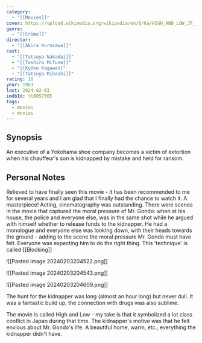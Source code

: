 ```yaml
---
category:
  - "[[Movies]]"
cover: https://upload.wikimedia.org/wikipedia/en/6/6a/HIGH_AND_LOW_JP_.jpg
genre:
  - "[[Crime]]"
director:
  - "[[Akira Kurosawa]]"
cast:
  - "[[Tatsuya Nakadai]]"
  - "[[Toshiro Mifune]]"
  - "[[Kyōko Kagawa]]"
  - "[[Tatsuya Mihashi]]"
rating: 10
year: 1963
last: 2024-02-03
imdbId: tt0057565
tags:
  - movies
  - movies
---
```

## Synopsis

An executive of a Yokohama shoe company becomes a victim of extortion when his chauffeur's son is kidnapped by mistake and held for ransom.


## Personal Notes

Relieved to have finally seen this movie - it has been recommended to me for several years and I am glad that I finally had the chance to watch it. A masterpiece! Acting, cinematography was outstanding. There were scenes in the movie that captured the moral pressure of Mr. Gondo: when at his house, the police and everyone else, was in the same shot while he argued with himself whether to release funds to the kidnapper. He had a monologue and everyone else was looking down, with their heads towards the ground - adding to the scene the moral pressure Mr. Gondo must have felt. Everyone was expecting him to do the right thing. This 'technique' is called [[Blocking]]

![[Pasted image 20240203204522.png]]

![[Pasted image 20240203204543.png]]

![[Pasted image 20240203204609.png]]


The hunt for the kidnapper was long (almost an hour long) but never dull. It was a fantastic build up, the connection with drugs was also sublime.

The movie is called High and Low - my take is that it symbolized a lot class conflict in Japan during that time. The kidnapper's motive was that he felt envious about Mr. Gondo's life. A beautiful home, warm, etc., everything the kidnapper didn't have. 